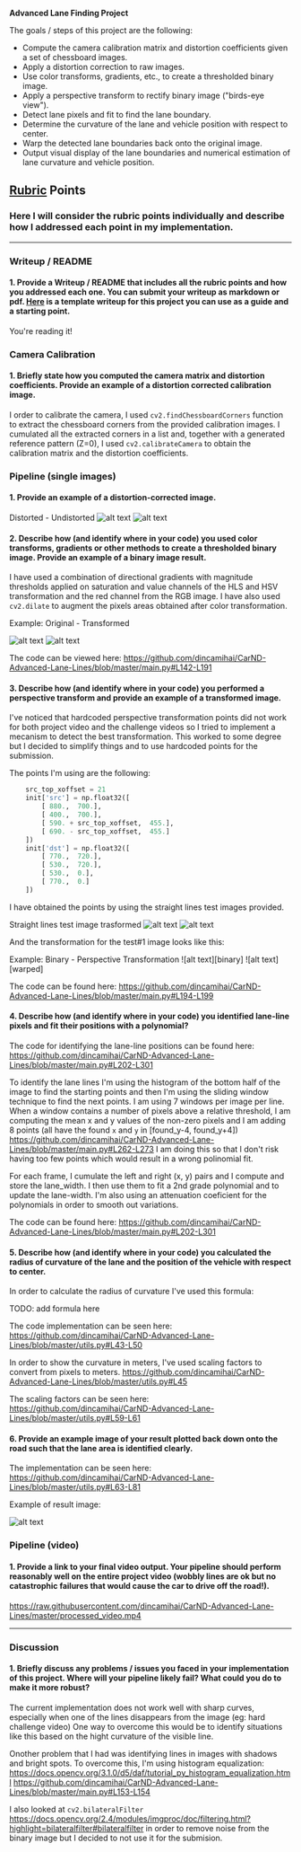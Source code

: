 **Advanced Lane Finding Project**

The goals / steps of this project are the following:

* Compute the camera calibration matrix and distortion coefficients given a set of chessboard images.
* Apply a distortion correction to raw images.
* Use color transforms, gradients, etc., to create a thresholded binary image.
* Apply a perspective transform to rectify binary image ("birds-eye view").
* Detect lane pixels and fit to find the lane boundary.
* Determine the curvature of the lane and vehicle position with respect to center.
* Warp the detected lane boundaries back onto the original image.
* Output visual display of the lane boundaries and numerical estimation of lane curvature and vehicle position.

[//]: # (Image References)

[image2]: ./test_images/test2.jpg "Original Image"
[image2-undist]: ./writeup-examples/undist.png "Undistorted Image"
[image2-binary]: ./writeup-examples/binary.png "Binary Undistorted Image"
[image2-warped]: ./writeup-examples/warped.png "Binary Perspective Transformed Image"
[orig-straight-lines]: ./test_images/straight_lines1.jpg "Original Test #2 Image"
[perspective-straight-lines]: ./writeup-examples/perspective.png "Binary Perspective Transformed Test Image #1"
[plotted-result]: ./writeup-examples/result.png "Plotted result"
[image4]: ./examples/warped_straight_lines.jpg "Warp Example"
[image5]: ./examples/color_fit_lines.jpg "Fit Visual"
[image6]: ./examples/example_output.jpg "Output"
[video1]: ./project_video.mp4 "Video"

## [Rubric](https://review.udacity.com/#!/rubrics/571/view) Points

### Here I will consider the rubric points individually and describe how I addressed each point in my implementation.

---

### Writeup / README

#### 1. Provide a Writeup / README that includes all the rubric points and how you addressed each one.  You can submit your writeup as markdown or pdf.  [Here](https://github.com/udacity/CarND-Advanced-Lane-Lines/blob/master/writeup_template.md) is a template writeup for this project you can use as a guide and a starting point.

You're reading it!

### Camera Calibration

#### 1. Briefly state how you computed the camera matrix and distortion coefficients. Provide an example of a distortion corrected calibration image.

I order to calibrate the camera, I used `cv2.findChessboardCorners` function to extract the chessboard corners from the provided calibration images.
I cumulated all the extracted corners in a list and, together with a generated reference pattern (Z=0), I used `cv2.calibrateCamera` to obtain the calibration matrix and the distortion coefficients.


### Pipeline (single images)

#### 1. Provide an example of a distortion-corrected image.

Distorted - Undistorted
![alt text][image2] ![alt text][image2-undist]

#### 2. Describe how (and identify where in your code) you used color transforms, gradients or other methods to create a thresholded binary image.  Provide an example of a binary image result.

I have used a combination of directional gradients with magnitude thresholds applied on saturation and value channels of the HLS and HSV transformation and the red channel from the RGB image.
I have also used `cv2.dilate` to augment the pixels areas obtained after color transformation.

Example: Original - Transformed

![alt text][image2-undist] ![alt text][image2-binary]

The code can be viewed here: https://github.com/dincamihai/CarND-Advanced-Lane-Lines/blob/master/main.py#L142-L191

#### 3. Describe how (and identify where in your code) you performed a perspective transform and provide an example of a transformed image.

I've noticed that hardcoded perspective transformation points did not work for both project video and the challenge videos so I tried to implement a mecanism to detect the best transformation. This worked to some degree but I decided to simplify things and to use hardcoded points for the submission.

The points I'm using are the following:

```python
    src_top_xoffset = 21
    init['src'] = np.float32([
        [ 880.,  700.],
        [ 400.,  700.],
        [ 590. + src_top_xoffset,  455.],
        [ 690. - src_top_xoffset,  455.]
    ])
    init['dst'] = np.float32([
        [ 770.,  720.],
        [ 530.,  720.],
        [ 530.,  0.],
        [ 770.,  0.]
    ])
```
I have obtained the points by using the straight lines test images provided.

Straight lines test image trasformed
![alt text][orig-straight-lines] ![alt text][perspective-straight-lines]

And the transformation for the test#1 image looks like this:

Example: Binary - Perspective Transformation
![alt text][binary] ![alt text][warped]

The code can be found here: https://github.com/dincamihai/CarND-Advanced-Lane-Lines/blob/master/main.py#L194-L199

#### 4. Describe how (and identify where in your code) you identified lane-line pixels and fit their positions with a polynomial?

The code for identifying the lane-line positions can be found here: https://github.com/dincamihai/CarND-Advanced-Lane-Lines/blob/master/main.py#L202-L301

To identify the lane lines I'm using the histogram of the bottom half of the image to find the starting points and then I'm using the sliding window technique to find the next points.
I am using 7 windows per image per line.
When a window contains a number of pixels above a relative threshold, I am computing the mean x and y values of the non-zero pixels and I am adding 8 points (all have the found `x` and `y` in [found_y-4, found_y+4]) https://github.com/dincamihai/CarND-Advanced-Lane-Lines/blob/master/main.py#L262-L273
I am doing this so that I don't risk having too few points which would result in a wrong polinomial fit.

For each frame, I cumulate the left and right (x, y) pairs and I compute and store the lane_width.
I then use them to fit a 2nd grade polynomial and to update the lane-width.
I'm also using an attenuation coeficient for the polynomials in order to smooth out variations.

The code can be found here: https://github.com/dincamihai/CarND-Advanced-Lane-Lines/blob/master/main.py#L202-L301

#### 5. Describe how (and identify where in your code) you calculated the radius of curvature of the lane and the position of the vehicle with respect to center.

In order to calculate the radius of curvature I've used this formula:

TODO: add formula here

The code implementation can be seen here: https://github.com/dincamihai/CarND-Advanced-Lane-Lines/blob/master/utils.py#L43-L50

In order to show the curvature in meters, I've used scaling factors to convert from pixels to meters.
https://github.com/dincamihai/CarND-Advanced-Lane-Lines/blob/master/utils.py#L45

The scaling factors can be seen here: https://github.com/dincamihai/CarND-Advanced-Lane-Lines/blob/master/utils.py#L59-L61

#### 6. Provide an example image of your result plotted back down onto the road such that the lane area is identified clearly.

The implementation can be seen here: https://github.com/dincamihai/CarND-Advanced-Lane-Lines/blob/master/utils.py#L63-L81

Example of result image:

![alt text][plotted-result]


### Pipeline (video)

#### 1. Provide a link to your final video output.  Your pipeline should perform reasonably well on the entire project video (wobbly lines are ok but no catastrophic failures that would cause the car to drive off the road!).

https://raw.githubusercontent.com/dincamihai/CarND-Advanced-Lane-Lines/master/processed_video.mp4

---

### Discussion

#### 1. Briefly discuss any problems / issues you faced in your implementation of this project.  Where will your pipeline likely fail?  What could you do to make it more robust?

The current implementation does not work well with sharp curves, especially when one of the lines disappears from the image (eg: hard challenge video)
One way to overcome this would be to identify situations like this based on the hight curvature of the visible line.

Onother problem that I had was identifying lines in images with shadows and bright spots. 
To overcome this, I'm using histogram equalization: https://docs.opencv.org/3.1.0/d5/daf/tutorial_py_histogram_equalization.html
https://github.com/dincamihai/CarND-Advanced-Lane-Lines/blob/master/main.py#L153-L154

I also looked at `cv2.bilateralFilter` https://docs.opencv.org/2.4/modules/imgproc/doc/filtering.html?highlight=bilateralfilter#bilateralfilter in order to remove noise from the binary image but I decided to not use it for the submision.
